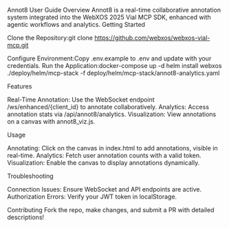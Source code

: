 Annot8 User Guide
Overview
Annot8 is a real-time collaborative annotation system integrated into the WebXOS 2025 Vial MCP SDK, enhanced with agentic workflows and analytics.
Getting Started

Clone the Repository:git clone https://github.com/webxos/webxos-vial-mcp.git


Configure Environment:Copy .env.example to .env and update with your credentials.
Run the Application:docker-compose up -d
helm install webxos ./deploy/helm/mcp-stack -f deploy/helm/mcp-stack/annot8-analytics.yaml



Features

Real-Time Annotation: Use the WebSocket endpoint /ws/enhanced/{client_id} to annotate collaboratively.
Analytics: Access annotation stats via /api/annot8/analytics.
Visualization: View annotations on a canvas with annot8_viz.js.

Usage

Annotating: Click on the canvas in index.html to add annotations, visible in real-time.
Analytics: Fetch user annotation counts with a valid token.
Visualization: Enable the canvas to display annotations dynamically.

Troubleshooting

Connection Issues: Ensure WebSocket and API endpoints are active.
Authorization Errors: Verify your JWT token in localStorage.

Contributing
Fork the repo, make changes, and submit a PR with detailed descriptions!
